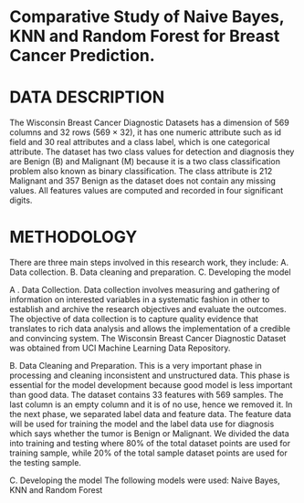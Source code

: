 # Comparative Study of Naive Bayes, KNN and Random Forest for Breast Cancer Prediction.

# DATA DESCRIPTION
The Wisconsin Breast Cancer Diagnostic Datasets has a dimension of 569 columns and 32 rows (569 × 32), it has one numeric attribute such as id field and 30 real attributes and a class label, which is one categorical attribute. The dataset has two class
values for detection and diagnosis they are Benign (B) and Malignant (M) because it is a two class classification problem also known as binary classification. The class attribute is 212 Malignant and 357 Benign as the dataset does not contain any
missing values. All features values are computed and recorded in four significant digits.

# METHODOLOGY
There are three main steps involved in this
research work, they include:
A. Data collection.
B. Data cleaning and preparation.
C. Developing the model

A . Data Collection.
Data collection involves measuring and gathering of information on interested variables in a systematic fashion in other to establish and archive the research objectives and evaluate the outcomes. The objective of data collection is to capture quality
evidence that translates to rich data analysis and allows the implementation of a credible and convincing system. The Wisconsin Breast Cancer Diagnostic Dataset was obtained from UCI Machine Learning Data Repository.

B. Data Cleaning and Preparation.
This is a very important phase in processing and cleaning inconsistent and unstructured data. This phase is essential for the model development because good model is less important than good data. The dataset contains 33 features with 569 samples. The
last column is an empty column and it is of no use, hence we removed it. In the next phase, we separated label data and feature data. The feature data will be used for training the model and the label data use for diagnosis which says whether the tumor is Benign or Malignant.  We divided the data into training and testing where 80% of the total dataset points are used for training
sample, while 20% of the total sample dataset points are used for the testing sample.

C. Developing the model
The following models were used: Naive Bayes, KNN and Random Forest


